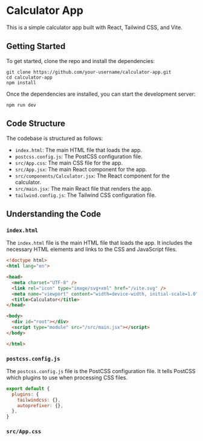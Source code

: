  # Calculator App

This is a simple calculator app built with React, Tailwind CSS, and Vite.

## Getting Started

To get started, clone the repo and install the dependencies:

```
git clone https://github.com/your-username/calculator-app.git
cd calculator-app
npm install
```

Once the dependencies are installed, you can start the development server:

```
npm run dev
```



## Code Structure

The codebase is structured as follows:

* `index.html`: The main HTML file that loads the app.
* `postcss.config.js`: The PostCSS configuration file.
* `src/App.css`: The main CSS file for the app.
* `src/App.jsx`: The main React component for the app.
* `src/components/Calculator.jsx`: The React component for the calculator.
* `src/main.jsx`: The main React file that renders the app.
* `tailwind.config.js`: The Tailwind CSS configuration file.

## Understanding the Code

### `index.html`

The `index.html` file is the main HTML file that loads the app. It includes the necessary HTML elements and links to the CSS and JavaScript files.

```html
<!doctype html>
<html lang="en">

<head>
  <meta charset="UTF-8" />
  <link rel="icon" type="image/svg+xml" href="/vite.svg" />
  <meta name="viewport" content="width=device-width, initial-scale=1.0" />
  <title>Calculator</title>
</head>

<body>
  <div id="root"></div>
  <script type="module" src="/src/main.jsx"></script>
</body>

</html>
```

### `postcss.config.js`

The `postcss.config.js` file is the PostCSS configuration file. It tells PostCSS which plugins to use when processing CSS files.

```js
export default {
  plugins: {
    tailwindcss: {},
    autoprefixer: {},
  },
}
```

### `src/App.css`
